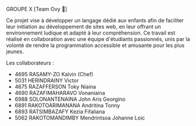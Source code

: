GROUPE X [Team Ovy 🥔]

Ce projet vise à développer un langage dédié aux enfants afin de faciliter leur initiation au développement de sites web, en leur offrant un environnement ludique et adapté à leur compréhension.
Ce travail est réalisé en collaboration avec une équipe d'étudiants passionnés, unis par la volonté de rendre la programmation accessible et amusante pour les plus jeunes.

Les collaborateurs :
- 4695 RASAMY-ZO Kalvin (Chef)
- 5031 HERINDRAINY Victor
- 4675 RAZAFFERSON Toky Niaina
- 4690 RAZAFIMAHARAVO Vonaniaina
- 6988 SOLONANTENAINA John Aris Georgino
- 6891 RAKOTOARIMANANA Andritina Tonny
- 6893 RATSIMBAZAFY Kezia Fifaliana
- 5062 RAKOTOMANDIMBY Mendrintsoa Johanne Loic 
